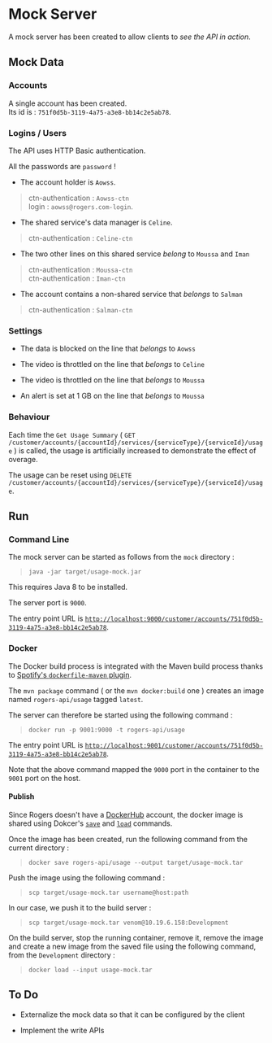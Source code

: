 # Mock Server

A mock server has been created to allow clients to _see the API in action_.

## Mock Data

### Accounts

A single account has been created.  
Its id is : `751f0d5b-3119-4a75-a3e8-bb14c2e5ab78`.

### Logins / Users

The API uses HTTP Basic authentication.

All the passwords are `password` !

* The account holder is `Aowss`.  

> ctn-authentication : `Aowss-ctn`  
> login : `aowss@rogers.com-login`.

* The shared service's data manager is `Celine`.

> ctn-authentication : `Celine-ctn`  

* The two other lines on this shared service _belong_ to `Moussa` and `Iman`

> ctn-authentication : `Moussa-ctn`  
> ctn-authentication : `Iman-ctn`  

* The account contains a non-shared service that _belongs_ to `Salman`

> ctn-authentication : `Salman-ctn`  

### Settings

* The data is blocked on the line that _belongs_ to `Aowss`  

* The video is throttled on the line that _belongs_ to `Celine`  

* The video is throttled on the line that _belongs_ to `Moussa`  
* An alert is set at 1 GB on the line that _belongs_ to `Moussa`  

### Behaviour

Each time the `Get Usage Summary` ( `GET /customer/accounts/{accountId}/services/{serviceType}/{serviceId}/usage` ) is called, the usage is artificially increased to demonstrate the effect of overage.

The usage can be reset using `DELETE /customer/accounts/{accountId}/services/{serviceType}/{serviceId}/usage`.

## Run

### Command Line

The mock server can be started as follows from the `mock` directory :

> `java -jar target/usage-mock.jar`

This requires Java 8 to be installed.  

The server port is `9000`.  

The entry point URL is [`http://localhost:9000/customer/accounts/751f0d5b-3119-4a75-a3e8-bb14c2e5ab78`](http://localhost:9000/customer/accounts/751f0d5b-3119-4a75-a3e8-bb14c2e5ab78).

### Docker

The Docker build process is integrated with the Maven build process thanks to [Spotify's `dockerfile-maven` plugin](https://github.com/spotify/dockerfile-maven).

The `mvn package` command ( or the `mvn docker:build` one ) creates an image named `rogers-api/usage` tagged `latest`.

The server can therefore be started using the following command :

> `docker run -p 9001:9000 -t rogers-api/usage`

The entry point URL is [`http://localhost:9001/customer/accounts/751f0d5b-3119-4a75-a3e8-bb14c2e5ab78`](http://localhost:9001/customer/accounts/751f0d5b-3119-4a75-a3e8-bb14c2e5ab78).

Note that the above command mapped the `9000` port in the container to the `9001` port on the host.

#### Publish

Since Rogers doesn't have a [DockerHub](https://hub.docker.com/) account, the docker image is shared using Dokcer's [`save`](https://docs.docker.com/engine/reference/commandline/save/) and [`load`](https://docs.docker.com/engine/reference/commandline/load/) commands.

Once the image has been created, run the following command from the current directory :
> `docker save rogers-api/usage --output target/usage-mock.tar`

Push the image using the following command :
> `scp target/usage-mock.tar username@host:path`

In our case, we push it to the build server :
> `scp target/usage-mock.tar venom@10.19.6.158:Development`

On the build server, stop the running container, remove it, remove the image and create a new image from the saved file using the following command, from the `Development` directory :
> `docker load --input usage-mock.tar`

## To Do

* Externalize the mock data so that it can be configured by the client

* Implement the write APIs
